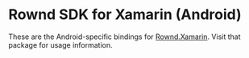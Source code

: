 # Rownd SDK for Xamarin (Android)

These are the Android-specific bindings for [Rownd.Xamarin](https://www.nuget.org/packages/Rownd.Xamarin). Visit that package for usage information.
